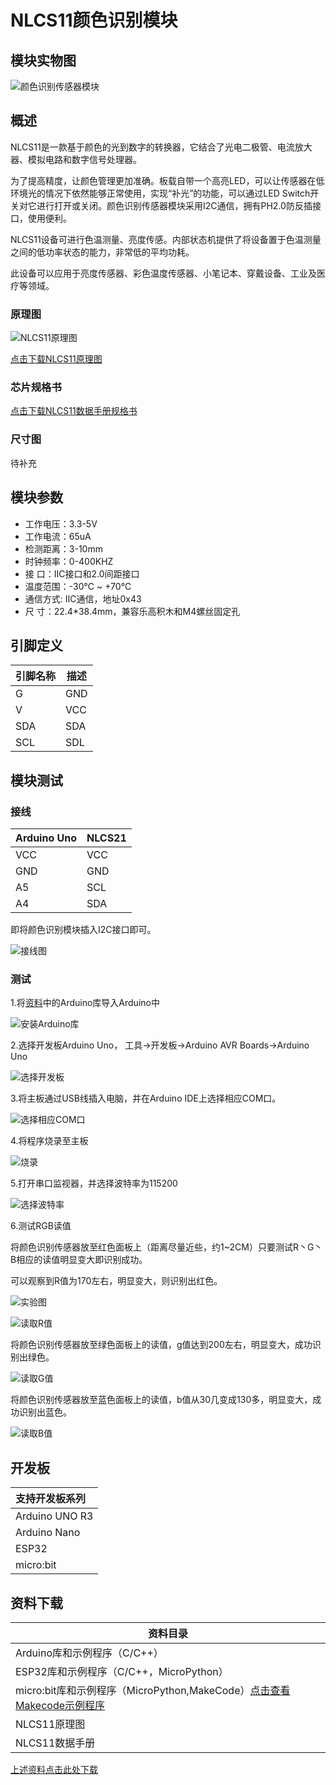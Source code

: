 # NLCS11颜色识别模块

## 模块实物图

![颜色识别传感器模块](picture/color_sensor_nlcs11.png )

## 概述

NLCS11是一款基于颜色的光到数字的转换器，它结合了光电二极管、电流放大器、模拟电路和数字信号处理器。

为了提高精度，让颜色管理更加准确。板载自带一个高亮LED，可以让传感器在低环境光的情况下依然能够正常使用，实现“补光”的功能，可以通过LED Switch开关对它进行打开或关闭。颜色识别传感器模块采用I2C通信，拥有PH2.0防反插接口，使用便利。

NLCS11设备可进行色温测量、亮度传感。内部状态机提供了将设备置于色温测量之间的低功率状态的能力，非常低的平均功耗。

此设备可以应用于亮度传感器、彩色温度传感器、小笔记本、穿戴设备、工业及医疗等领域。

### 原理图

![NLCS11原理图](picture/NLCS11_sch.png)

[点击下载NLCS11原理图](zh-cn/ph2.0_sensors/smart_module/color_sensor_nlcs11/NLCS11_sch.pdf ':ignore')

### 芯片规格书

[点击下载NLCS11数据手册规格书](zh-cn/ph2.0_sensors/smart_module/color_sensor_nlcs11/NLCS11_datasheet.pdf ':ignore')

### 尺寸图

待补充

## 模块参数

- 工作电压：3.3-5V
- 工作电流：65uA
- 检测距离：3-10mm
- 时钟频率：0-400KHZ
- 接 口：IIC接口和2.0间距接口
- 温度范围：-30℃ ~ +70℃
- 通信方式:  IIC通信，地址0x43
- 尺 寸：22.4*38.4mm，兼容乐高积木和M4螺丝固定孔

## 引脚定义

| 引脚名称 | 描述        |
| -------- | ----------- |
| G        | GND     |
| V        | VCC  |
| SDA      | SDA |
| SCL      | SDL |

## 模块测试

### 接线

| Arduino Uno | NLCS21 |
| ----------- | ------ |
| VCC           | VCC      |
| GND           | GND      |
| A5          | SCL    |
| A4          | SDA    |

即将颜色识别模块插入I2C接口即可。

![接线图](picture/1.jpg)

### 测试

1.将[资料](#jump)中的Arduino库导入Arduino中

![安装Arduino库](picture/1.gif)

2.选择开发板Arduino Uno，
工具->开发板->Arduino AVR Boards->Arduino Uno

![选择开发板](picture/3.png)

3.将主板通过USB线插入电脑，并在Arduino IDE上选择相应COM口。

![选择相应COM口](picture/4.png)

4.将程序烧录至主板

![烧录](picture/5.png)

5.打开串口监视器，并选择波特率为115200

![选择波特率](picture/14.png)

6.测试RGB读值

将颜色识别传感器放至红色面板上（距离尽量近些，约1~2CM）只要测试R丶G丶B相应的读值明显变大即识别成功。

可以观察到R值为170左右，明显变大，则识别出红色。

![实验图](picture/10.png)

![读取R值](picture/8.png)

将颜色识别传感器放至绿色面板上的读值，g值达到200左右，明显变大，成功识别出绿色。

![读取G值](picture/11.png)

将颜色识别传感器放至蓝色面板上的读值，b值从30几变成130多，明显变大，成功识别出蓝色。

![读取B值](picture/12.png)

## 开发板

| 支持开发板系列 |
| :------------- |
| Arduino UNO R3 |
| Arduino Nano   |
| ESP32          |
| micro:bit      |

## 资料下载

| 资料目录                                                     |
| ------------------------------------------------------------ |
| Arduino库和示例程序（C/C++）                                 |
| ESP32库和示例程序（C/C++，MicroPython）                      |
| micro:bit库和示例程序（MicroPython,MakeCode）[点击查看Makecode示例程序](https://makecode.microbit.org/S81407-77066-42131-87420) |
| NLCS11原理图                                                 |
| NLCS11数据手册                                               |

<span id="jump">[上述资料点击此处下载](zh-cn/ph2.0_sensors/smart_module/color_sensor_nlcs11/data_collection.zip ':ignore')</span>

